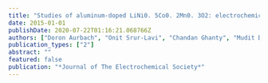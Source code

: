 ```yaml
---
title: "Studies of aluminum-doped LiNi0. 5Co0. 2Mn0. 3O2: electrochemical behavior, aging, structural transformations, and thermal characteristics"
date: 2015-01-01
publishDate: 2020-07-22T01:16:21.068766Z
authors: ["Doron Aurbach", "Onit Srur-Lavi", "Chandan Ghanty", "Mudit Dixit", "Ortal Haik", "Michael Talianker", "Yehudit Grinblat", "Nicole Leifer", "Ronit Lavi", "Dan Thomas Major", " others"]
publication_types: ["2"]
abstract: ""
featured: false
publication: "*Journal of The Electrochemical Society*"
---
```


